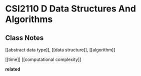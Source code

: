 # CSI2110 D Data Structures And Algorithms

## Class Notes

[[abstract data type]], [[data structure]], [[algorithm]]

[[time]] [[computational complexity]]

**related**
